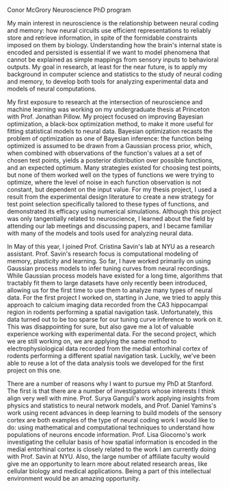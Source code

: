 Conor McGrory
Neuroscience PhD program

My main interest in neuroscience is the relationship between neural coding and memory: how neural circuits use efficient representations to reliably store and retrieve information, in spite of the formidable constraints imposed on them by biology. Understanding how the brain's internal state is encoded and persisted is essential if we want to model phenomena that cannot be explained as simple mappings from sensory inputs to behavioral outputs. My goal in research, at least for the near future, is to apply my background in computer science and statistics to the study of neural coding and memory, to develop both tools for analyzing experimental data and models of neural computations.

My first exposure to research at the intersection of neuroscience and machine learning was working on my undergraduate thesis at Princeton with Prof. Jonathan Pillow. My project focused on improving Bayesian optimization, a black-box optimization method, to make it more useful for fitting statistical models to neural data. Bayesian optimization recasts the problem of optimization as one of Bayesian inference: the function being optimized is assumed to be drawn from a Gaussian process prior, which, when combined with observations of the function's values at a set of chosen test points, yields a posterior distribution over possible functions, and an expected optimum. Many strategies existed for choosing test points, but none of them worked well on the types of functions we were trying to optimize, where the level of noise in each function observation is not constant, but dependent on the input value. For my thesis project, I used a result from the experimental design literature to create a new strategy for test point selection specifically tailored to these types of functions, and demonstrated its efficacy using numerical simulations. Although this project was only tangentially related to neuroscience, I learned about the field by attending our lab meetings and discussing papers, and I became familiar with many of the models and tools used for analyzing neural data.

In May of this year, I joined Prof. Cristina Savin's lab at NYU as a research assistant. Prof. Savin's research focus is computational modeling of memory, plasticity and learning. So far, I have worked primarily on using Gaussian process models to infer tuning curves from neural recordings. While Gaussian process models have existed for a long time, algorithms that tractably fit them to large datasets have only recently been introduced, allowing us for the first time to use them to analyze many types of neural data. For the first project I worked on, starting in June, we tried to apply this approach to calcium imaging data recorded from the CA3 hippocampal region in rodents performing a spatial navigation task. Unfortunately, this data turned out to be too sparse for our tuning curve inference to work on it. This was disappointing for sure, but also gave me a lot of valuable experience working with experimental data. For the second project, which we are still working on, we are applying the same method to electrophysiological data recorded from the medial entorhinal cortex of rodents performing a different spatial navigation task. Luckily, we've been able to reuse a lot of the data analysis tools we developed for the first project on this one.

There are a number of reasons why I want to pursue my PhD at Stanford. The first is that there are a number of investigators whose interests I think align very well with mine. Prof. Surya Ganguli's work applying insights from physics and statistics to neural network models, and Prof. Daniel Yamins's work using recent advances in deep learning to build models of the sensory cortex are both examples of the type of neural coding work I would like to do: using mathematical and computational techniques to understand how populations of neurons encode information. Prof. Lisa Giocomo's work investigating the cellular basis of how spatial information is encoded in the medial entorhinal cortex is closely related to the work I am currently doing with Prof. Savin at NYU. Also, the large number of affiliate faculty would give me an opportunity to learn more about related research areas, like cellular biology and medical applications. Being a part of this intellectual environment would be an amazing opportunity.

